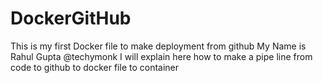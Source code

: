 # DockerGitHub
This is my first Docker file to make deployment from github
My Name is Rahul Gupta @techymonk
I will explain here how to make a pipe line from code to github to docker file to container

